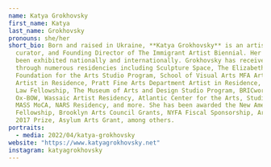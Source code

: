 ```yaml
---
name: Katya Grokhovsky
first_name: Katya
last_name: Grokhovsky
pronouns: she/her
short_bio: Born and raised in Ukraine, **Katya Grokhovsky** is an artist,
  curator, and Founding Director of The Immigrant Artist Biennial. Her work has
  been exhibited nationally and internationally. Grokhovsky has received support
  through numerous residencies including Sculpture Space, The Elizabeth
  Foundation for the Arts Studio Program, School of Visual Arts MFA Art Practice
  Artist in Residence, Pratt Fine Arts Department Artist in Residence, Art and
  Law Fellowship, The Museum of Arts and Design Studio Program, BRICworkspace,
  Ox-BOW, Wassaic Artist Residency, Atlantic Center for the Arts, Studios at
  MASS MoCA, NARS Residency, and more. She has been awarded the New American
  Fellowship, Brooklyn Arts Council Grants, NYFA Fiscal Sponsorship, ArtSlant
  2017 Prize, Asylum Arts Grant, among others.
portraits:
  - media: 2022/04/katya-grokhovsky
website: "https://www.katyagrokhovsky.net"
instagram: katyagrokhovsky
---
```

